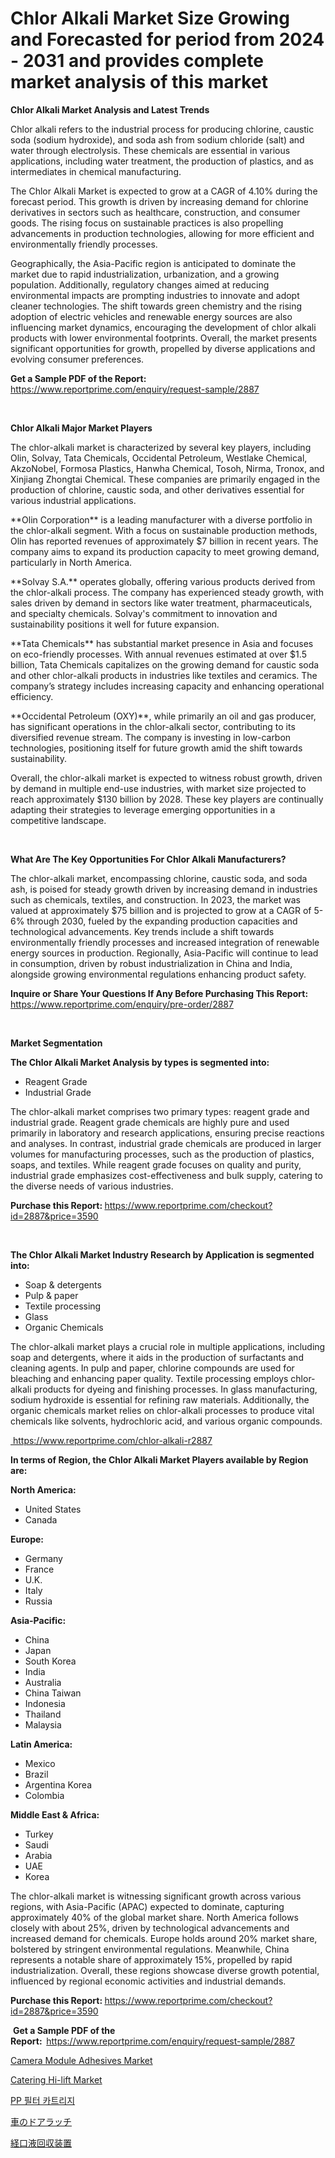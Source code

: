 <p><h1>Chlor Alkali Market Size Growing and Forecasted for period from 2024 - 2031 and provides complete market analysis of this market</h1></p><p><strong>Chlor Alkali Market Analysis and Latest Trends</strong></p>
<p><p>Chlor alkali refers to the industrial process for producing chlorine, caustic soda (sodium hydroxide), and soda ash from sodium chloride (salt) and water through electrolysis. These chemicals are essential in various applications, including water treatment, the production of plastics, and as intermediates in chemical manufacturing.</p><p>The Chlor Alkali Market is expected to grow at a CAGR of 4.10% during the forecast period. This growth is driven by increasing demand for chlorine derivatives in sectors such as healthcare, construction, and consumer goods. The rising focus on sustainable practices is also propelling advancements in production technologies, allowing for more efficient and environmentally friendly processes.</p><p>Geographically, the Asia-Pacific region is anticipated to dominate the market due to rapid industrialization, urbanization, and a growing population. Additionally, regulatory changes aimed at reducing environmental impacts are prompting industries to innovate and adopt cleaner technologies. The shift towards green chemistry and the rising adoption of electric vehicles and renewable energy sources are also influencing market dynamics, encouraging the development of chlor alkali products with lower environmental footprints. Overall, the market presents significant opportunities for growth, propelled by diverse applications and evolving consumer preferences.</p></p>
<p><strong>Get a Sample PDF of the Report:&nbsp;</strong> <a href="https://www.reportprime.com/enquiry/request-sample/2887">https://www.reportprime.com/enquiry/request-sample/2887</a></p>
<p>&nbsp;</p>
<p><strong>Chlor Alkali Major Market Players</strong></p>
<p><p>The chlor-alkali market is characterized by several key players, including Olin, Solvay, Tata Chemicals, Occidental Petroleum, Westlake Chemical, AkzoNobel, Formosa Plastics, Hanwha Chemical, Tosoh, Nirma, Tronox, and Xinjiang Zhongtai Chemical. These companies are primarily engaged in the production of chlorine, caustic soda, and other derivatives essential for various industrial applications.</p><p>**Olin Corporation** is a leading manufacturer with a diverse portfolio in the chlor-alkali segment. With a focus on sustainable production methods, Olin has reported revenues of approximately $7 billion in recent years. The company aims to expand its production capacity to meet growing demand, particularly in North America.</p><p>**Solvay S.A.** operates globally, offering various products derived from the chlor-alkali process. The company has experienced steady growth, with sales driven by demand in sectors like water treatment, pharmaceuticals, and specialty chemicals. Solvay's commitment to innovation and sustainability positions it well for future expansion.</p><p>**Tata Chemicals** has substantial market presence in Asia and focuses on eco-friendly processes. With annual revenues estimated at over $1.5 billion, Tata Chemicals capitalizes on the growing demand for caustic soda and other chlor-alkali products in industries like textiles and ceramics. The company’s strategy includes increasing capacity and enhancing operational efficiency.</p><p>**Occidental Petroleum (OXY)**, while primarily an oil and gas producer, has significant operations in the chlor-alkali sector, contributing to its diversified revenue stream. The company is investing in low-carbon technologies, positioning itself for future growth amid the shift towards sustainability.</p><p>Overall, the chlor-alkali market is expected to witness robust growth, driven by demand in multiple end-use industries, with market size projected to reach approximately $130 billion by 2028. These key players are continually adapting their strategies to leverage emerging opportunities in a competitive landscape.</p></p>
<p>&nbsp;</p>
<p><strong>What Are The Key Opportunities For Chlor Alkali Manufacturers?</strong></p>
<p><p>The chlor-alkali market, encompassing chlorine, caustic soda, and soda ash, is poised for steady growth driven by increasing demand in industries such as chemicals, textiles, and construction. In 2023, the market was valued at approximately $75 billion and is projected to grow at a CAGR of 5-6% through 2030, fueled by the expanding production capacities and technological advancements. Key trends include a shift towards environmentally friendly processes and increased integration of renewable energy sources in production. Regionally, Asia-Pacific will continue to lead in consumption, driven by robust industrialization in China and India, alongside growing environmental regulations enhancing product safety.</p></p>
<p><strong>Inquire or Share Your Questions If Any Before Purchasing This Report:</strong> <a href="https://www.reportprime.com/enquiry/pre-order/2887">https://www.reportprime.com/enquiry/pre-order/2887</a></p>
<p>&nbsp;</p>
<p><strong>Market Segmentation</strong></p>
<p><strong>The Chlor Alkali Market Analysis by types is segmented into:</strong></p>
<p><ul><li>Reagent Grade</li><li>Industrial Grade</li></ul></p>
<p><p>The chlor-alkali market comprises two primary types: reagent grade and industrial grade. Reagent grade chemicals are highly pure and used primarily in laboratory and research applications, ensuring precise reactions and analyses. In contrast, industrial grade chemicals are produced in larger volumes for manufacturing processes, such as the production of plastics, soaps, and textiles. While reagent grade focuses on quality and purity, industrial grade emphasizes cost-effectiveness and bulk supply, catering to the diverse needs of various industries.</p></p>
<p><strong>Purchase this Report:&nbsp;</strong><a href="https://www.reportprime.com/checkout?id=2887&price=3590">https://www.reportprime.com/checkout?id=2887&price=3590</a></p>
<p>&nbsp;</p>
<p><strong>The Chlor Alkali Market Industry Research by Application is segmented into:</strong></p>
<p><ul><li>Soap & detergents</li><li>Pulp & paper</li><li>Textile processing</li><li>Glass</li><li>Organic Chemicals</li></ul></p>
<p><p>The chlor-alkali market plays a crucial role in multiple applications, including soap and detergents, where it aids in the production of surfactants and cleaning agents. In pulp and paper, chlorine compounds are used for bleaching and enhancing paper quality. Textile processing employs chlor-alkali products for dyeing and finishing processes. In glass manufacturing, sodium hydroxide is essential for refining raw materials. Additionally, the organic chemicals market relies on chlor-alkali processes to produce vital chemicals like solvents, hydrochloric acid, and various organic compounds.</p></p>
<p><a href="https://www.reportprime.com/chlor-alkali-r2887">&nbsp;https://www.reportprime.com/chlor-alkali-r2887</a></p>
<p><strong>In terms of Region, the Chlor Alkali Market Players available by Region are:</strong></p>
<p>
    <p> <strong> North America: </strong>
        <ul>
            <li>United States</li>
            <li>Canada</li>
        </ul>
        </p> 
    <p> <strong> Europe: </strong>
        <ul>
            <li>Germany</li>
            <li>France</li>
            <li>U.K.</li>
            <li>Italy</li>
            <li>Russia</li>
        </ul>
        </p> 
    <p> <strong> Asia-Pacific: </strong>
        <ul>
            <li>China</li>
            <li>Japan</li>
            <li>South Korea</li>
            <li>India</li>
            <li>Australia</li>
            <li>China Taiwan</li>
            <li>Indonesia</li>
            <li>Thailand</li>
            <li>Malaysia</li>
        </ul>
        </p> 
    <p> <strong> Latin America: </strong>
        <ul>
            <li>Mexico</li>
            <li>Brazil</li>
            <li>Argentina Korea</li>
            <li>Colombia</li>
        </ul>
        </p> 
    <p> <strong> Middle East & Africa: </strong>
        <ul>
            <li>Turkey</li>
            <li>Saudi</li>
            <li>Arabia</li>
            <li>UAE</li>
            <li>Korea</li>
        </ul>
    </p>
    </p>
<p><p>The chlor-alkali market is witnessing significant growth across various regions, with Asia-Pacific (APAC) expected to dominate, capturing approximately 40% of the global market share. North America follows closely with about 25%, driven by technological advancements and increased demand for chemicals. Europe holds around 20% market share, bolstered by stringent environmental regulations. Meanwhile, China represents a notable share of approximately 15%, propelled by rapid industrialization. Overall, these regions showcase diverse growth potential, influenced by regional economic activities and industrial demands.</p></p>
<p><strong>Purchase this Report: </strong><a href="https://www.reportprime.com/checkout?id=2887&price=3590">https://www.reportprime.com/checkout?id=2887&price=3590</a></p>
<p>&nbsp;<strong>Get a Sample PDF of the Report:&nbsp;&nbsp;</strong><a href="https://www.reportprime.com/enquiry/request-sample/2887">https://www.reportprime.com/enquiry/request-sample/2887</a></p>
<p><strong></strong></p>
<p><p><a href="https://github.com/YashRP12/Market-Research-Report-List-6/blob/main/camera-module-adhesives-market.md">Camera Module Adhesives Market</a></p><p><a href="https://www.linkedin.com/pulse/market-dynamics-future-trends-global-catering-hi-lift-sector-forecasted-yw46c?trackingId=LAC20TRNT0SB5kGf0LFs%2FQ%3D%3D">Catering Hi-lift Market</a></p><p><a href="https://medium.com/@juliusgy6neace/pp-%ED%95%84%ED%84%B0-%EC%B9%B4%ED%8A%B8%EB%A6%AC%EC%A7%80-%EC%8B%9C%EC%9E%A5-%EC%84%B1%EC%9E%A5-%EC%8B%9C%EC%9E%A5-%EC%84%B8%EB%B6%84%ED%99%94-%EB%B0%8F-%EC%A7%80%EC%97%AD-%EB%B6%84%EC%84%9D-%EA%B8%80%EB%A1%9C%EB%B2%8C-%EC%A0%84%EB%A7%9D-2031-d8fbf0937fc5">PP 필터 카트리지</a></p><p><a href="https://medium.com/@uyjtuy6/%E8%BB%8A%E3%81%AE%E3%83%89%E3%82%A2%E3%83%A9%E3%83%83%E3%83%81%E5%B8%82%E5%A0%B4%E3%81%AE%E5%8B%95%E5%90%91-%E8%BB%8A%E3%81%AE%E3%83%89%E3%82%A2%E3%83%A9%E3%83%83%E3%83%81%E5%B8%82%E5%A0%B4%E3%81%AE%E3%82%A4%E3%83%B3%E3%82%B5%E3%82%A4%E3%83%88%E3%81%A8%E4%BA%88%E6%B8%AC%E5%88%86%E6%9E%90%E3%81%AB%E7%84%A6%E7%82%B9%E3%82%92%E5%BD%93%E3%81%A6%E3%82%8B-2024-2031-eed9837843eb">車のドアラッチ</a></p><p><a href="https://medium.com/@uyjtuy6/%E3%82%B0%E3%83%AD%E3%83%BC%E3%83%90%E3%83%AB%E5%8F%A3%E8%85%94%E6%B6%B2%E6%8E%A1%E5%8F%96%E3%83%87%E3%83%90%E3%82%A4%E3%82%B9%E7%94%A3%E6%A5%AD%E5%88%86%E6%9E%90-%E3%82%B7%E3%82%A7%E3%82%A2-%E6%88%90%E9%95%B7-%E3%83%88%E3%83%AC%E3%83%B3%E3%83%89-2024%E5%B9%B4%E3%81%8B%E3%82%892031%E5%B9%B4%E3%81%BE%E3%81%A7%E3%81%AE%E4%BA%88%E6%B8%AC-2167e2accfb9">経口液回収装置</a></p></p>